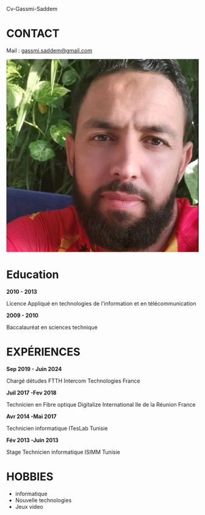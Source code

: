 Cv-Gassmi-Saddem

# CONTACT

Mail : gassmi.saddem@gmail.com  

![photo de moi](https://github.com/Saddemga/CV-/blob/main/saddem.jpg)  
# Education

**2010 - 2013**

Licence Appliqué en technologies de l'information et en télécommunication

**2009 - 2010**

Baccalauréat en sciences technique

    
# EXPÉRIENCES 

 **Sep 2019 - Juin 2024** 

 Chargé détudes FTTH
 Intercom Technologies France

 **Juil 2017 -Fev 2018** 

 Technicien en Fibre optique
 Digitalize International Ile de la Réunion France 

**Avr 2014 -Mai 2017** 

Technicien informatique 
ITesLab Tunisie

**Fév 2013 -Juin 2013**
 
 Stage Technicien informatique 
 ISIMM Tunisie

# HOBBIES

* informatique
* Nouvelle technologies  
* Jeux video 
  
